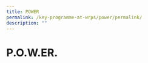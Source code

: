 ```yaml
---
title: POWER
permalink: /key-programme-at-wrps/power/permalink/
description: ""
---
```

P.O.W.ER.
=========
